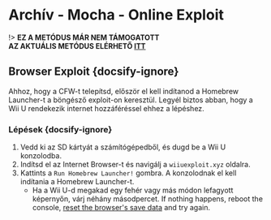 # Archív - Mocha - Online Exploit

!> **EZ A METÓDUS MÁR NEM TÁMOGATOTT**  
**AZ AKTUÁLIS METÓDUS ELÉRHETŐ [ITT](../../../introduction)**

## Browser Exploit {docsify-ignore}

Ahhoz, hogy a CFW-t telepítsd, először el kell indítanod a Homebrew Launcher-t a böngésző exploit-on keresztül. Legyél biztos abban, hogy a Wii U rendekezik internet hozzáféréssel ehhez a lépéshez.

### Lépések {docsify-ignore}

1. Vedd ki az SD kártyát a számítógépedből, és dugd be a Wii U konzolodba.
1. Indítsd el az Internet Browser-t és navigálj a `wiiuexploit.xyz` oldalra.
1. Kattints a `Run Homebrew Launcher!` gombra. A konzolodnak el kell indítania a Homebrew Launcher-t.
    - Ha a Wii U-d megakad egy fehér vagy más módon lefagyott képernyőn, várj néhány másodpercet. If nothing happens, reboot the console, [reset the browser's save data](https://en-americas-support.nintendo.com/app/answers/detail/a_id/1507/~/how-to-delete-the-internet-browser-history) and try again.